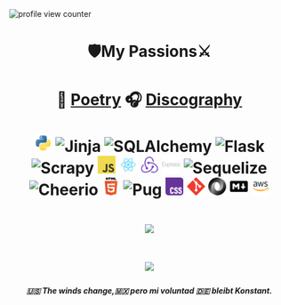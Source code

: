 <div align='left'>
  <img src='https://komarev.com/ghpvc/?username=mastergrant137&color=blueviolet' alt='profile view counter' title='profile view counter'>
</div>
<div align='center'>
  <h1>🛡My Passions⚔️<h1>
  📝 <a href='https://genius.com/1_3_7'>Poetry</a> 
  🎧 <a href='https://campsite.bio/137'>Discography</a>
  <br>
  <br>
  <img height='32' width='32' alt='Python' title='Python' src='https://raw.githubusercontent.com/github/explore/80688e429a7d4ef2fca1e82350fe8e3517d3494d/topics/python/python.png' />
  <img height='32' width='32' alt='Jinja' title='Jinja' src='https://raw.githubusercontent.com/pallets/jinja/11065b55a0056905a8973efec12a15dc658ef46f/artwork/jinjalogo.svg' />
  <img height='32' width='32' alt='SQLAlchemy' title='SQLAlchemy' src='https://avatars.githubusercontent.com/u/6043126?s=200&v=4' />
  <img height='32' width='32' alt='Flask' title='Flask' src='https://miro.medium.com/max/438/1*DGk2fpDud4D7goJxTqZ1pQ.png' />
  <img height='32' width='32' alt='Scrapy' title='Scrapy' src='https://i0.wp.com/www.craigperler.com/blog/wp-content/uploads/2016/11/scrapy.webp?fit=300%2C300&ssl=1' />
  <img height='32' width='32' alt='JavaScript' title='JavaScript' src='https://raw.githubusercontent.com/github/explore/80688e429a7d4ef2fca1e82350fe8e3517d3494d/topics/javascript/javascript.png' />
  <img height='32' width='32' alt='React' title='React' src='https://raw.githubusercontent.com/github/explore/80688e429a7d4ef2fca1e82350fe8e3517d3494d/topics/react/react.png' />
  <img height='32' width='32' alt='Redux' title='Redux' src='https://raw.githubusercontent.com/github/explore/80688e429a7d4ef2fca1e82350fe8e3517d3494d/topics/redux/redux.png' />
  <img height='32' width='32' alt='Express' title='Express' src='https://raw.githubusercontent.com/github/explore/80688e429a7d4ef2fca1e82350fe8e3517d3494d/topics/express/express.png' />
  <img height='32' width='32' alt='Sequelize' title='Sequelize' src='https://encrypted-tbn0.gstatic.com/images?q=tbn:ANd9GcTbaa90od4jPrZxQ_Rbo721GYTiR3ESbwZinQ&s' />
  <img height='32' width='32' alt='Cheerio' title='Cheerio' src='https://avatars.githubusercontent.com/u/7230330?s=200&v=4' />
  <img height='32' width='32' alt='HTML' title='HTML' src='https://raw.githubusercontent.com/github/explore/80688e429a7d4ef2fca1e82350fe8e3517d3494d/topics/html/html.png' />
  <img height='32' width='32' alt='Pug' title='Pug' src='https://camo.githubusercontent.com/5cdfb20caa55e8f5833718e752040101adc9567ddf5a8bbfac98fc75fcee531e/68747470733a2f2f63646e2e7261776769742e636f6d2f7075676a732f7075672d6c6f676f2f656563343336636565386664396431373236643738333963626539396431663639343639326330632f5356472f7075672d66696e616c2d6c6f676f2d5f2d636f6c6f75722d3132382e737667' />
  <img height='32' width='32' alt='CSS' title='CSS' src='https://raw.githubusercontent.com/github/explore/80688e429a7d4ef2fca1e82350fe8e3517d3494d/topics/css/css.png' />
  <img height='32' width='32' alt='Git' title='Git' src='https://raw.githubusercontent.com/github/explore/80688e429a7d4ef2fca1e82350fe8e3517d3494d/topics/git/git.png' />
  <img height='32' width='32' alt='JSON' title='JSON' src='https://raw.githubusercontent.com/github/explore/80688e429a7d4ef2fca1e82350fe8e3517d3494d/topics/json/json.png' />
  <img height='32' width='32' alt='Markdown' title='Markdown' src='https://raw.githubusercontent.com/github/explore/80688e429a7d4ef2fca1e82350fe8e3517d3494d/topics/markdown/markdown.png' />
  <img height='32' width='32' alt='AWS' title='AWS' src='https://raw.githubusercontent.com/github/explore/80688e429a7d4ef2fca1e82350fe8e3517d3494d/topics/aws/aws.png' />
  <br>
  <br>
  <img src='https://github-readme-stats.vercel.app/api?username=mastergrant137&theme=radical&show_icons=true&count_private=true&hide=contribs'></img>
  <br>
  <br>
  <img src='https://readme-jokes.vercel.app/api?bgColor=%23141421&borderColor=%23e4e2e2&qColor=%23a8fdf6&aColor=%23f7d746'>
  <h4><i>🇺🇸 The winds change,🇲🇽 pero mi voluntad 🇩🇪 bleibt Konstant.</i><h4>
</div>
